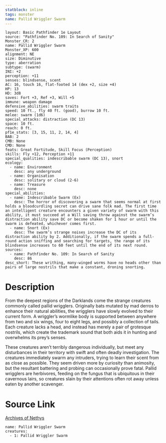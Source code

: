 ```yaml
---
statblock: inline
tags: monster
name: Pallid Wriggler Swarm
---
```

```statblock
layout: Basic Pathfinder 1e Layout
source: "Pathfinder No. 109: In Search of Sanity"
Monster_CR: 2
name: Pallid Wriggler Swarm
Monster_XP: 600
alignment: NE
size: Diminutive
type: aberration
subtype: (swarm)
INI: +2
perception: +11
senses: blindsense, scent
AC: 16, touch 16, flat-footed 14 (dex +2, size +4)
HP: 13
HD: 3d8
saves: Fort +3, Ref +3, Will +5
immune: weapon damage
defensive_abilities: swarm traits
speed: 10 ft., fly 40 ft. (good), burrow 10 ft.
melee: swarm (1d6)
special_attacks: distraction (DC 13)
space: 10 ft.
reach: 0 ft.
pf1e_stats: [3, 15, 11, 2, 14, 4]
BAB: 2
CMB: None
CMD: None
feats: Great Fortitude, Skill Focus (Perception)
skills: Fly +12, Perception +11
special_qualities: indescribable swarm (DC 13), snort
ecology:
  - name: Environment
    desc: any underground
  - name: Organisation
    desc: solitary or cloud (2-6)
  - name: Treasure
    desc: none
special_abilities:
  - name: Indescribable Swarm (Ex)
    desc: The horror of discovering a swarm that seems normal at first holds a bloodcurdling secret can drive sane folk mad. The first time an intelligent creature encounters a given variety of swarm with this ability, it must succeed at a Will saving throw against the swarm’s distraction ability save DC or become shaken for 1 hour or until the swarm is defeated, whichever comes first.
  - name: Snort (Ex)
    desc: The swarm’s strange noises increase the DC of its distraction ability by 2. Additionally, if the swarm spends a full-round action sniffing and searching for targets, the range of its blindsense increases to 60 feet until the end of its next round.
sources:
  - name: Pathfinder No. 109: In Search of Sanity
    desc: 86
desc_short: These writhing, many-winged worms have no heads other than pairs of large nostrils that make a constant, droning snorting.
```
# Description
From the deepest regions of the Darklands come the strange creatures commonly called pallid wrigglers. Originally bats mutated by mad derros to enhance their natural abilities, the wrigglers have slowly evolved to their current form. A wriggler’s wormlike body is supported between anywhere from two and six wings, four to eight legs, and possibly a collection of tails. Each creature lacks a head, and instead has merely a pair of grotesque nostrils, which create the trademark sound that both aids it in hunting and overwhelms its prey’s senses.

These creatures aren’t terribly dangerous individually, but meet any disturbances in their territory with swift and often deadly investigation. The creatures immediately swarm any intruders, trying to learn their scent from as close as possible. They seem driven more by curiosity than animosity, but the resultant battering and probing can occasionally prove fatal. Pallid wrigglers are herbivores, feeding on the fungus that is ubiquitous in their cavernous lairs, so creatures slain by their attentions often rot away unless eaten by another scavenger.
# Source Link
[Archives of Nethys](https://aonprd.com/MonsterDisplay.aspx?ItemName=Pallid%20Wriggler%20Swarm)
```encounter-table
name: Pallid Wriggler Swarm
creatures:
  - 1: Pallid Wriggler Swarm
```
